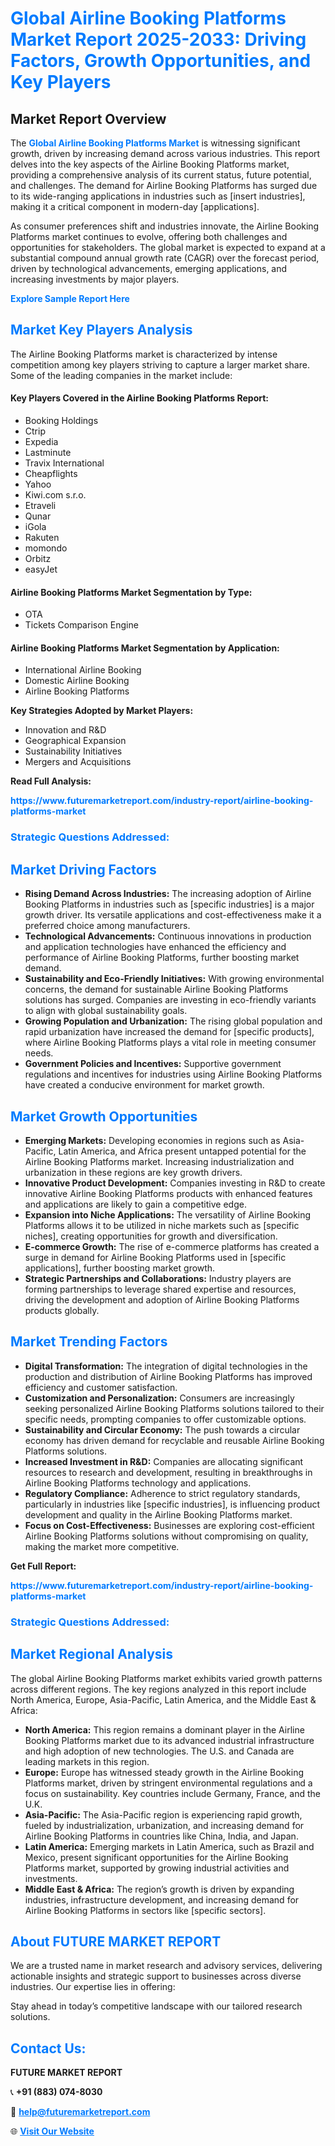 <h1 style="color: #007BFF;">Global Airline Booking Platforms Market Report 2025-2033: Driving Factors, Growth Opportunities, and Key Players</h1>

<section id="overview">
<h2>Market Report Overview</h2>
<p>The <a href="https://www.futuremarketreport.com/industry-report/airline-booking-platforms-market" style="color: #007BFF; text-decoration: none;"><strong>Global Airline Booking Platforms Market</strong></a> is witnessing significant growth, driven by increasing demand across various industries. This report delves into the key aspects of the Airline Booking Platforms market, providing a comprehensive analysis of its current status, future potential, and challenges. The demand for Airline Booking Platforms has surged due to its wide-ranging applications in industries such as [insert industries], making it a critical component in modern-day [applications].</p>
<p>As consumer preferences shift and industries innovate, the Airline Booking Platforms market continues to evolve, offering both challenges and opportunities for stakeholders. The global market is expected to expand at a substantial compound annual growth rate (CAGR) over the forecast period, driven by technological advancements, emerging applications, and increasing investments by major players.</p>
</section>

<section id="overview">
<p><a href="https://www.futuremarketreport.com/request-sample/reportId=110810" style="color: #007BFF; text-decoration: none;"><strong>Explore Sample Report Here</strong></a></p>
</section>

<section id="key-players">
<h2 style="color: #007BFF;">Market Key Players Analysis</h2>
<p>The Airline Booking Platforms market is characterized by intense competition among key players striving to capture a larger market share. Some of the leading companies in the market include:</p>
<h4>Key Players Covered in the Airline Booking Platforms Report:</h4>
<ul><li>Booking Holdings</li><li>Ctrip</li><li>Expedia</li><li>Lastminute</li><li>Travix International</li><li>Cheapflights</li><li>Yahoo</li><li>Kiwi.com s.r.o.</li><li>Etraveli</li><li>Qunar</li><li>iGola</li><li>Rakuten</li><li>momondo</li><li>Orbitz</li><li>easyJet</li></ul>
<h4>Airline Booking Platforms Market Segmentation by Type:</h4>
<ul><li>OTA</li><li>Tickets Comparison Engine</li></ul>

<h4>Airline Booking Platforms Market Segmentation by Application:</h4>
<ul><li>International Airline Booking</li><li>Domestic Airline Booking</li><li>Airline Booking Platforms</li></ul>
<p><strong>Key Strategies Adopted by Market Players:</strong></p>
<ul>
<li>Innovation and R&D</li>
<li>Geographical Expansion</li>
<li>Sustainability Initiatives</li>
<li>Mergers and Acquisitions</li>
</ul>
</section>

<section>
<p><strong>Read Full Analysis: </strong></p><a href="https://www.futuremarketreport.com/industry-report/airline-booking-platforms-market" style="color: #007BFF; text-decoration: none;"><strong>https://www.futuremarketreport.com/industry-report/airline-booking-platforms-market</strong></a>
<h3 style="color: #007BFF;">Strategic Questions Addressed:</h3>
</section>

<section id="driving-factors">
<h2 style="color: #007BFF;">Market Driving Factors</h2>
<ul>
<li><strong>Rising Demand Across Industries:</strong> The increasing adoption of Airline Booking Platforms in industries such as [specific industries] is a major growth driver. Its versatile applications and cost-effectiveness make it a preferred choice among manufacturers.</li>
<li><strong>Technological Advancements:</strong> Continuous innovations in production and application technologies have enhanced the efficiency and performance of Airline Booking Platforms, further boosting market demand.</li>
<li><strong>Sustainability and Eco-Friendly Initiatives:</strong> With growing environmental concerns, the demand for sustainable Airline Booking Platforms solutions has surged. Companies are investing in eco-friendly variants to align with global sustainability goals.</li>
<li><strong>Growing Population and Urbanization:</strong> The rising global population and rapid urbanization have increased the demand for [specific products], where Airline Booking Platforms plays a vital role in meeting consumer needs.</li>
<li><strong>Government Policies and Incentives:</strong> Supportive government regulations and incentives for industries using Airline Booking Platforms have created a conducive environment for market growth.</li>
</ul>
</section>

<section id="growth-opportunities">
<h2 style="color: #007BFF;">Market Growth Opportunities</h2>
<ul>
<li><strong>Emerging Markets:</strong> Developing economies in regions such as Asia-Pacific, Latin America, and Africa present untapped potential for the Airline Booking Platforms market. Increasing industrialization and urbanization in these regions are key growth drivers.</li>
<li><strong>Innovative Product Development:</strong> Companies investing in R&D to create innovative Airline Booking Platforms products with enhanced features and applications are likely to gain a competitive edge.</li>
<li><strong>Expansion into Niche Applications:</strong> The versatility of Airline Booking Platforms allows it to be utilized in niche markets such as [specific niches], creating opportunities for growth and diversification.</li>
<li><strong>E-commerce Growth:</strong> The rise of e-commerce platforms has created a surge in demand for Airline Booking Platforms used in [specific applications], further boosting market growth.</li>
<li><strong>Strategic Partnerships and Collaborations:</strong> Industry players are forming partnerships to leverage shared expertise and resources, driving the development and adoption of Airline Booking Platforms products globally.</li>
</ul>
</section>

<section id="trending-factors">
<h2 style="color: #007BFF;">Market Trending Factors</h2>
<ul>
<li><strong>Digital Transformation:</strong> The integration of digital technologies in the production and distribution of Airline Booking Platforms has improved efficiency and customer satisfaction.</li>
<li><strong>Customization and Personalization:</strong> Consumers are increasingly seeking personalized Airline Booking Platforms solutions tailored to their specific needs, prompting companies to offer customizable options.</li>
<li><strong>Sustainability and Circular Economy:</strong> The push towards a circular economy has driven demand for recyclable and reusable Airline Booking Platforms solutions.</li>
<li><strong>Increased Investment in R&D:</strong> Companies are allocating significant resources to research and development, resulting in breakthroughs in Airline Booking Platforms technology and applications.</li>
<li><strong>Regulatory Compliance:</strong> Adherence to strict regulatory standards, particularly in industries like [specific industries], is influencing product development and quality in the Airline Booking Platforms market.</li>
<li><strong>Focus on Cost-Effectiveness:</strong> Businesses are exploring cost-efficient Airline Booking Platforms solutions without compromising on quality, making the market more competitive.</li>
</ul>
</section>

<section>
<p><strong>Get Full Report: </strong></p><a href="https://www.futuremarketreport.com/industry-report/airline-booking-platforms-market" style="color: #007BFF; text-decoration: none;"><strong>https://www.futuremarketreport.com/industry-report/airline-booking-platforms-market</strong></a>
<h3 style="color: #007BFF;">Strategic Questions Addressed:</h3>
</section>


<section id="regional-analysis">
<h2 style="color: #007BFF;">Market Regional Analysis</h2>
<p>The global Airline Booking Platforms market exhibits varied growth patterns across different regions. The key regions analyzed in this report include North America, Europe, Asia-Pacific, Latin America, and the Middle East & Africa:</p>
<ul>
<li><strong>North America:</strong> This region remains a dominant player in the Airline Booking Platforms market due to its advanced industrial infrastructure and high adoption of new technologies. The U.S. and Canada are leading markets in this region.</li>
<li><strong>Europe:</strong> Europe has witnessed steady growth in the Airline Booking Platforms market, driven by stringent environmental regulations and a focus on sustainability. Key countries include Germany, France, and the U.K.</li>
<li><strong>Asia-Pacific:</strong> The Asia-Pacific region is experiencing rapid growth, fueled by industrialization, urbanization, and increasing demand for Airline Booking Platforms in countries like China, India, and Japan.</li>
<li><strong>Latin America:</strong> Emerging markets in Latin America, such as Brazil and Mexico, present significant opportunities for the Airline Booking Platforms market, supported by growing industrial activities and investments.</li>
<li><strong>Middle East & Africa:</strong> The region’s growth is driven by expanding industries, infrastructure development, and increasing demand for Airline Booking Platforms in sectors like [specific sectors].</li>
</ul>
</section>

<footer>
<h2 style="color: #007BFF;">About FUTURE MARKET REPORT</h2>
<p>We are a trusted name in market research and advisory services, delivering actionable insights and strategic support to businesses across diverse industries. Our expertise lies in offering:</p>

<p>Stay ahead in today’s competitive landscape with our tailored research solutions.</p>

<h2 style="color: #007BFF;">Contact Us:</h2>
<p><strong>FUTURE MARKET REPORT</strong></p>
<p>📞 <strong>+91 (883) 074-8030</strong></p>
<p>📧 <strong><a href="mailto:help@futuremarketreport.com" style="color: #007BFF;">help@futuremarketreport.com</a></strong></p>
<p>🌐 <strong><a href="https://www.futuremarketreport.com/" style="color: #007BFF;">Visit Our Website</a></strong></p>
</footer>